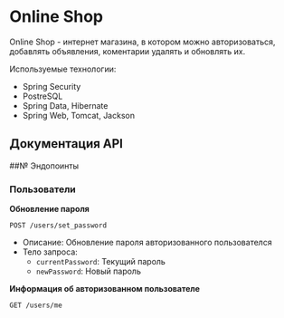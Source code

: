 # Online Shop
Online Shop - интернет магазина, в котором можно авторизоваться, добавлять объявления, коментарии удалять и обновлять их.


Используемые технологии:
- Spring Security
- PostreSQL
- Spring Data, Hibernate
- Spring Web, Tomcat, Jackson

## Документация API


##№ Эндопоинты
### Пользователи
**Обновление пароля**

`POST /users/set_password`

- Описание: Обновление пароля авторизованного пользователся
- Тело запроса:
  - `currentPassword`: Текущий пароль  
  - `newPassword`: Новый пароль
 
**Информация об авторизованном пользователе**

`GET /users/me`

